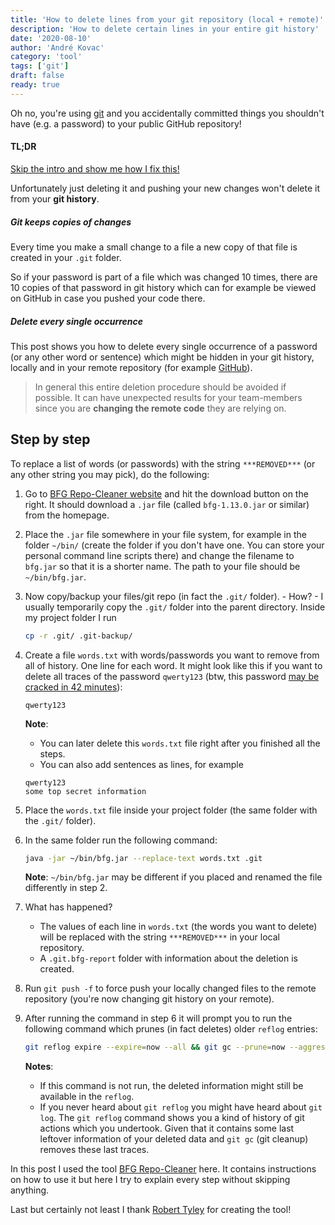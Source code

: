 ```yaml
---
title: 'How to delete lines from your git repository (local + remote)'
description: 'How to delete certain lines in your entire git history'
date: '2020-08-10'
author: 'André Kovac'
category: 'tool'
tags: ['git']
draft: false
ready: true
---
```


Oh no, you're using [git](https://git-scm.com/) and you accidentally committed things you shouldn't have (e.g. a password) to your public GitHub repository!

#### TL;DR

[Skip the intro and show me how I fix this!](#step-by-step)

Unfortunately just deleting it and pushing your new changes won't delete it from your **git history**.

##### Git keeps copies of changes

Every time you make a small change to a file a new copy of that file is created in your `.git` folder.

So if your password is part of a file which was changed 10 times, there are 10 copies of that password in git history which can for example be viewed on GitHub in case you pushed your code there.

##### Delete every single occurrence

This post shows you how to delete every single occurrence of a password (or any other word or sentence) which might be hidden in your git history, locally and in your remote repository (for example [GitHub](https://github.com/)).

> In general this entire deletion procedure should be avoided if possible. It can have unexpected results for your team-members since you are **changing the remote code** they are relying on.

## Step by step

To replace a list of words (or passwords) with the string `***REMOVED***` (or any other string you may pick), do the following:

1.  Go to [BFG Repo-Cleaner website](https://rtyley.github.io/bfg-repo-cleaner/) and hit the download button on the right. It should download a `.jar` file (called `bfg-1.13.0.jar` or similar) from the homepage.
2.  Place the `.jar` file somewhere in your file system, for example in the folder `~/bin/` (create the folder if you don't have one. You can store your personal command line scripts there) and change the filename to `bfg.jar` so that it is a shorter name. The path to your file should be `~/bin/bfg.jar`.
3.  Now copy/backup your files/git repo (in fact the `.git/` folder). - How? - I usually temporarily copy the `.git/` folder into the parent directory. Inside my project folder I run

    ```bash
    cp -r .git/ .git-backup/
    ```

4.  Create a file `words.txt` with words/passwords you want to remove from all of history. One line for each word. It might look like this if you want to delete all traces of the password `qwerty123` (btw, this password [may be cracked in 42 minutes](https://howsecureismypassword.net/)):

    ```java:title=words.text
    qwerty123
    ```

    **Note**:

    - You can later delete this `words.txt` file right after you finished all the steps.
    - You can also add sentences as lines, for example

    ```java:title=words.text
    qwerty123
    some top secret information
    ```

5.  Place the `words.txt` file inside your project folder (the same folder with the `.git/` folder).
6.  In the same folder run the following command:

    ```bash
    java -jar ~/bin/bfg.jar --replace-text words.txt .git
    ```

    **Note**: `~/bin/bfg.jar` may be different if you placed and renamed the file differently in step 2.

7.  What has happened?

    - The values of each line in `words.txt` (the words you want to delete) will be replaced with the string `***REMOVED***` in your local repository.
    - A `.git.bfg-report` folder with information about the deletion is created.

8.  Run `git push -f` to force push your locally changed files to the remote repository (you're now changing git history on your remote).
9.  After running the command in step 6 it will prompt you to run the following command which prunes (in fact deletes) older `reflog` entries:

    ```bash
    git reflog expire --expire=now --all && git gc --prune=now --aggressive
    ```

    **Notes**:

    - If this command is not run, the deleted information might still be available in the `reflog`.
    - If you never heard about `git reflog` you might have heard about `git log`. The `git reflog` command shows you a kind of history of git actions which you undertook. Given that it contains some last leftover information of your deleted data and `git gc` (git cleanup) removes these last traces.

In this post I used the tool [BFG Repo-Cleaner](https://rtyley.github.io/bfg-repo-cleaner/) here. It contains instructions on how to use it but here I try to explain every step without skipping anything.

Last but certainly not least I thank [Robert Tyley](https://github.com/rtyley) for creating the tool!
